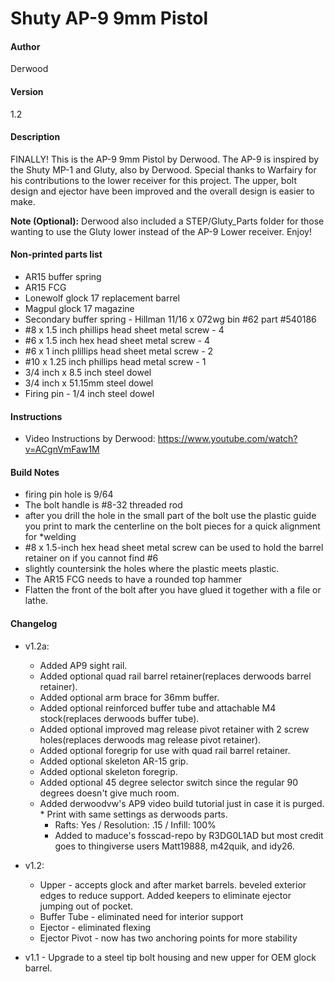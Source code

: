 # Shuty AP-9 9mm Pistol

#### Author
Derwood

#### Version
1.2

#### Description
FINALLY! This is the AP-9 9mm Pistol by Derwood. The AP-9 is inspired by the Shuty MP-1 and Gluty, also by Derwood. Special thanks to Warfairy for his contributions to the lower receiver for this project. The upper, bolt design and ejector have been improved and the overall design is easier to make.

**Note (Optional):** Derwood also included a STEP/Gluty_Parts folder for those wanting to use the Gluty lower instead of the AP-9 Lower receiver. Enjoy!

#### Non-printed parts list


* AR15 buffer spring
* AR15 FCG
* Lonewolf glock 17 replacement barrel
* Magpul glock 17 magazine
* Secondary buffer spring - Hillman 11/16 x 072wg bin #62 part #540186
* #8 x 1.5 inch phillips head sheet metal screw - 4
* #6 x 1.5 inch hex head sheet metal screw - 4
* #6 x 1 inch plillips head sheet metal screw - 2
* #10 x 1.25 inch phillips head metal screw - 1
* 3/4 inch x 8.5 inch steel dowel
* 3/4 inch x 51.15mm steel dowel
* Firing pin - 1/4 inch steel dowel

#### Instructions
* Video Instructions by Derwood: https://www.youtube.com/watch?v=ACgnVmFaw1M

#### Build Notes
* firing pin hole is 9/64
* The bolt handle is #8-32 threaded rod
* after you drill the hole in the small part of the bolt use the plastic guide you print to mark the centerline on the bolt pieces for a quick alignment for *welding
* #8 x 1.5-inch hex head sheet metal screw can be used to hold the barrel retainer on if you cannot find #6 
* slightly countersink the holes where the plastic meets plastic. 
* The AR15 FCG needs to have a rounded top hammer
* Flatten the front of the bolt after you have glued it together with a file or lathe.

#### Changelog

* v1.2a:
  * Added AP9 sight rail.
  * Added optional quad rail barrel retainer(replaces derwoods barrel retainer).
  * Added optional arm brace for 36mm buffer.
  * Added optional reinforced buffer tube and attachable M4 stock(replaces derwoods buffer tube).
  * Added optional improved mag release pivot retainer with 2 screw holes(replaces derwoods mag release pivot retainer).
  * Added optional foregrip for use with quad rail barrel retainer.
  * Added optional skeleton AR-15 grip.
  * Added optional skeleton foregrip.
  * Added optional 45 degree selector switch since the regular 90 degrees doesn't give much room.
  * Added derwoodvw's AP9 video build tutorial just in case it is purged. * Print with same settings as derwoods parts.
	  * Rafts: Yes / Resolution: .15 / Infill: 100% 
	  * Added to maduce's fosscad-repo by R3DG0L1AD but most credit goes to thingiverse users Matt19888, m42quik, and idy26.
  
* v1.2: 
  * Upper - accepts glock and after market barrels. beveled exterior edges to reduce support. Added keepers to eliminate ejector jumping out of pocket.
  * Buffer Tube - eliminated need for interior support
  * Ejector - eliminated flexing
  * Ejector Pivot - now has two anchoring points for more stability

* v1.1 -  Upgrade to a steel tip bolt housing and new upper for OEM glock barrel.
